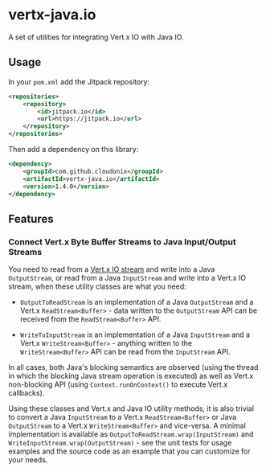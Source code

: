 # vertx-java.io
A set of utilities for integrating Vert.x IO with Java IO.

## Usage

In your `pom.xml` add the Jitpack repository:

```xml
<repositories>
	<repository>
    	<id>jitpack.io</id>
        <url>https://jitpack.io</url>
	</repository>
</repositories>
```

Then add a dependency on this library:
```xml
<dependency>
    <groupId>com.github.cloudonix</groupId>
    <artifactId>vertx-java.io</artifactId>
    <version>1.4.0</version>
</dependency>
```

## Features

### Connect Vert.x Byte Buffer Streams to Java Input/Output Streams

You need to read from a [Vert.x IO stream](https://vertx.io/docs/vertx-core/java/#streams) and write into a Java `OutputStream`, or read from a Java `InputStream` and write into a Vert.x IO stream, when these utility classes are what you need:

* `OutputToReadStream` is an implementation of a Java `OutputStream` and a Vert.x `ReadStream<Buffer>` - data written  to the `OutputStream` API can be received from the `ReadStream<Buffer>` API.

* `WriteToInputStream` is an implementation of a Java `InputStream` and a Vert.x `WriteStream<Buffer>` - anything written to the `WriteStream<Buffer>` API can be read from the `InputStream` API.

In all cases, both Java's blocking semantics are observed (using the thread in which the blocking Java stream operation is executed) as well as Vert.x non-blocking API (using `Context.runOnContext()` to execute Vert.x callbacks).

Using these classes and Vert.x and Java IO utility methods, it is also trivial to convert a Java `InputStream` to a Vert.x `ReadStream<Buffer>` or Java `OutputStream` to a Vert.x `WriteStream<Buffer>` and vice-versa. A minimal implementation is available as `OutputToReadStream.wrap(InputStream)` and `WriteInputStream.wrap(OutputStream)`  - see the unit tests for usage examples and the source code as an example that you can customize for your needs.

